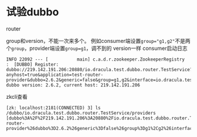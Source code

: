 # 试验dubbo

router

group和version，不能一次来多个。
例如consumer端设置```group="g1,g2"```不是两个```group```，provider端设置```group=g1```，调不到的
version一样
consumer启动日志
```
INFO 22092 --- [           main] c.a.d.r.zookeeper.ZookeeperRegistry      :  [DUBBO] Register: dubbo://219.142.191.206:20880/io.dracula.test.dubbo.router.TestService?anyhost=true&application=test-router-provider&dubbo=2.6.2&generic=false&group=g1,g2&interface=io.dracula.test.dubbo.router.TestService&methods=sayHello&pid=22092&revision=v1,v2&side=provider&timestamp=1552361766254&version=v1,v2, dubbo version: 2.6.2, current host: 219.142.191.206
```
zkcli查看
```
[zk: localhost:2181(CONNECTED) 3] ls /dubbo/io.dracula.test.dubbo.router.TestService/providers
[dubbo%3A%2F%2F219.142.191.206%3A20880%2Fio.dracula.test.dubbo.router.TestService%3Fanyhost%3Dtrue%26application%3Dtest-router-provider%26dubbo%3D2.6.2%26generic%3Dfalse%26group%3Dg1%2Cg2%26interface%3Dio.dracula.test.dubbo.router.TestService%26methods%3DsayHello%26pid%3D22092%26revision%3Dv1%2Cv2%26side%3Dprovider%26timestamp%3D1552361766254%26version%3Dv1%2Cv2]
```